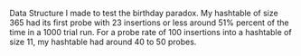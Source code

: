 Data Structure I made to test the birthday paradox. My hashtable of size 365 had its first probe with 23 insertions or less around 51% percent of the time in a 1000 trial run. For a probe rate of 100 insertions into a hashtable of size 11, my hashtable had around 40 to 50 probes. 
